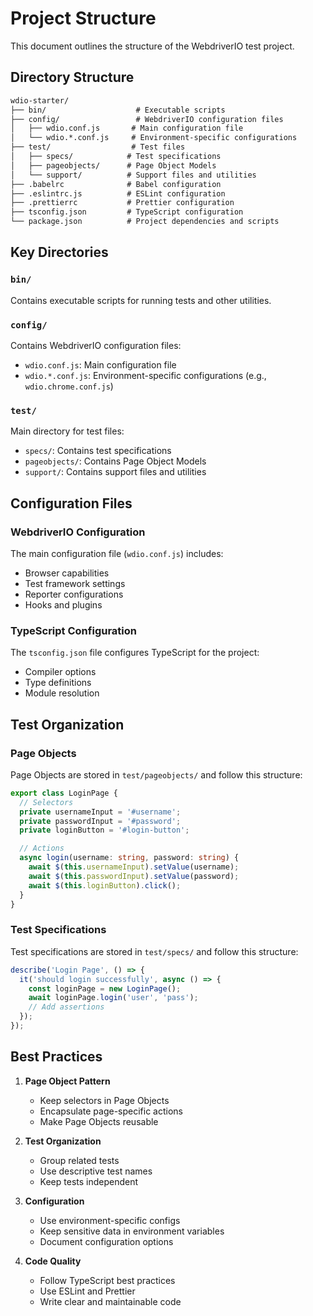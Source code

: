 # Project Structure

This document outlines the structure of the WebdriverIO test project.

## Directory Structure

```txt
wdio-starter/
├── bin/                    # Executable scripts
├── config/                 # WebdriverIO configuration files
│   ├── wdio.conf.js       # Main configuration file
│   └── wdio.*.conf.js     # Environment-specific configurations
├── test/                  # Test files
│   ├── specs/            # Test specifications
│   ├── pageobjects/      # Page Object Models
│   └── support/          # Support files and utilities
├── .babelrc              # Babel configuration
├── .eslintrc.js          # ESLint configuration
├── .prettierrc           # Prettier configuration
├── tsconfig.json         # TypeScript configuration
└── package.json          # Project dependencies and scripts
```

## Key Directories

### `bin/`

Contains executable scripts for running tests and other utilities.

### `config/`

Contains WebdriverIO configuration files:

- `wdio.conf.js`: Main configuration file
- `wdio.*.conf.js`: Environment-specific configurations (e.g., `wdio.chrome.conf.js`)

### `test/`

Main directory for test files:

- `specs/`: Contains test specifications
- `pageobjects/`: Contains Page Object Models
- `support/`: Contains support files and utilities

## Configuration Files

### WebdriverIO Configuration

The main configuration file (`wdio.conf.js`) includes:

- Browser capabilities
- Test framework settings
- Reporter configurations
- Hooks and plugins

### TypeScript Configuration

The `tsconfig.json` file configures TypeScript for the project:

- Compiler options
- Type definitions
- Module resolution

## Test Organization

### Page Objects

Page Objects are stored in `test/pageobjects/` and follow this structure:

```typescript
export class LoginPage {
  // Selectors
  private usernameInput = '#username';
  private passwordInput = '#password';
  private loginButton = '#login-button';

  // Actions
  async login(username: string, password: string) {
    await $(this.usernameInput).setValue(username);
    await $(this.passwordInput).setValue(password);
    await $(this.loginButton).click();
  }
}
```

### Test Specifications

Test specifications are stored in `test/specs/` and follow this structure:

```typescript
describe('Login Page', () => {
  it('should login successfully', async () => {
    const loginPage = new LoginPage();
    await loginPage.login('user', 'pass');
    // Add assertions
  });
});
```

## Best Practices

1. **Page Object Pattern**

   - Keep selectors in Page Objects
   - Encapsulate page-specific actions
   - Make Page Objects reusable

2. **Test Organization**

   - Group related tests
   - Use descriptive test names
   - Keep tests independent

3. **Configuration**

   - Use environment-specific configs
   - Keep sensitive data in environment variables
   - Document configuration options

4. **Code Quality**
   - Follow TypeScript best practices
   - Use ESLint and Prettier
   - Write clear and maintainable code
